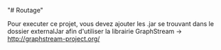 "# Routage"

Pour executer ce projet, vous devez ajouter les .jar se trouvant dans le dossier externalJar afin d'utiliser la librairie GraphStream -> http://graphstream-project.org/

